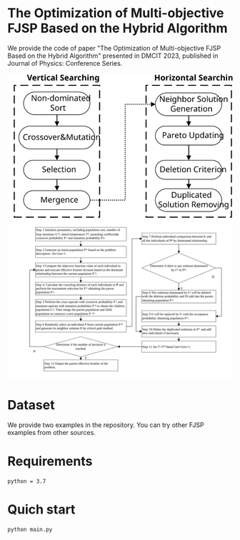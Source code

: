 # The Optimization of Multi-objective FJSP Based on the Hybrid Algorithm
We provide the code of paper "The Optimization of Multi-objective FJSP Based on the Hybrid Algorithm" presented in DMCIT 2023, published in Journal of Physics: Conference Series.

![image](https://github.com/jie3040/The-Optimization-of-Multi-objective-FJSP-Based-on-the-Hybrid-Algorithm/blob/main/images/HA_workflow.svg)
![image](https://github.com/jie3040/The-Optimization-of-Multi-objective-FJSP-Based-on-the-Hybrid-Algorithm/blob/main/images/HA_calculation_flow.svg)

# Dataset
We provide two examples in the repository. You can try other FJSP examples from other sources.

# Requirements
```
python = 3.7
```
# Quich start
```
python main.py
```
